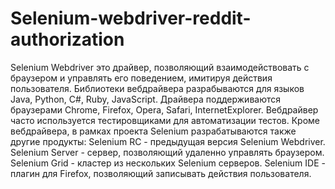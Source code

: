 # Selenium-webdriver-reddit-authorization
Selenium Webdriver это драйвер, позволяющий взаимодействовать с браузером и управлять его поведением, имитируя действия пользователя.
Библиотеки вебдрайвера разрабываются для языков Java, Python, C#, Ruby, JavaScript.
Драйвера поддерживаются браузерами Chrome, Firefox, Opera, Safari, InternetExplorer.
Вебдрайвер часто используется тестировщиками для автоматизации тестов.
Кроме вебдрайвера, в рамках проекта Selenium разрабатываются также другие продукты:
Selenium RC - предыдущая версия Selenium Webdriver.
Selenium Server - сервер, позволяющий удаленно управлять браузером.
Selenium Grid - кластер из нескольких Selenium серверов.
Selenium IDE - плагин для Firefox, позволяющий записывать действия пользователя.
